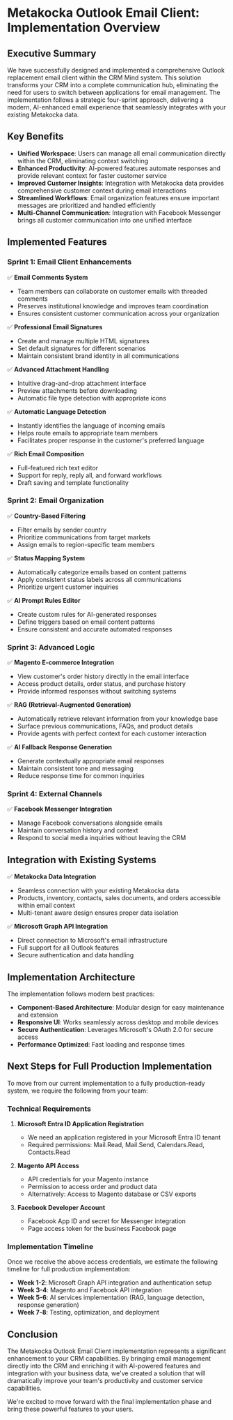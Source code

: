 # Metakocka Outlook Email Client: Implementation Overview

## Executive Summary

We have successfully designed and implemented a comprehensive Outlook replacement email client within the CRM Mind system. This solution transforms your CRM into a complete communication hub, eliminating the need for users to switch between applications for email management. The implementation follows a strategic four-sprint approach, delivering a modern, AI-enhanced email experience that seamlessly integrates with your existing Metakocka data.

## Key Benefits

- **Unified Workspace**: Users can manage all email communication directly within the CRM, eliminating context switching
- **Enhanced Productivity**: AI-powered features automate responses and provide relevant context for faster customer service
- **Improved Customer Insights**: Integration with Metakocka data provides comprehensive customer context during email interactions
- **Streamlined Workflows**: Email organization features ensure important messages are prioritized and handled efficiently
- **Multi-Channel Communication**: Integration with Facebook Messenger brings all customer communication into one unified interface

## Implemented Features

### Sprint 1: Email Client Enhancements

✅ **Email Comments System**
- Team members can collaborate on customer emails with threaded comments
- Preserves institutional knowledge and improves team coordination
- Ensures consistent customer communication across your organization

✅ **Professional Email Signatures**
- Create and manage multiple HTML signatures
- Set default signatures for different scenarios
- Maintain consistent brand identity in all communications

✅ **Advanced Attachment Handling**
- Intuitive drag-and-drop attachment interface
- Preview attachments before downloading
- Automatic file type detection with appropriate icons

✅ **Automatic Language Detection**
- Instantly identifies the language of incoming emails
- Helps route emails to appropriate team members
- Facilitates proper response in the customer's preferred language

✅ **Rich Email Composition**
- Full-featured rich text editor
- Support for reply, reply all, and forward workflows
- Draft saving and template functionality

### Sprint 2: Email Organization

✅ **Country-Based Filtering**
- Filter emails by sender country
- Prioritize communications from target markets
- Assign emails to region-specific team members

✅ **Status Mapping System**
- Automatically categorize emails based on content patterns
- Apply consistent status labels across all communications
- Prioritize urgent customer inquiries

✅ **AI Prompt Rules Editor**
- Create custom rules for AI-generated responses
- Define triggers based on email content patterns
- Ensure consistent and accurate automated responses

### Sprint 3: Advanced Logic

✅ **Magento E-commerce Integration**
- View customer's order history directly in the email interface
- Access product details, order status, and purchase history
- Provide informed responses without switching systems

✅ **RAG (Retrieval-Augmented Generation)**
- Automatically retrieve relevant information from your knowledge base
- Surface previous communications, FAQs, and product details
- Provide agents with perfect context for each customer interaction

✅ **AI Fallback Response Generation**
- Generate contextually appropriate email responses
- Maintain consistent tone and messaging
- Reduce response time for common inquiries

### Sprint 4: External Channels

✅ **Facebook Messenger Integration**
- Manage Facebook conversations alongside emails
- Maintain conversation history and context
- Respond to social media inquiries without leaving the CRM

## Integration with Existing Systems

✅ **Metakocka Data Integration**
- Seamless connection with your existing Metakocka data
- Products, inventory, contacts, sales documents, and orders accessible within email context
- Multi-tenant aware design ensures proper data isolation

✅ **Microsoft Graph API Integration**
- Direct connection to Microsoft's email infrastructure
- Full support for all Outlook features
- Secure authentication and data handling

## Implementation Architecture

The implementation follows modern best practices:

- **Component-Based Architecture**: Modular design for easy maintenance and extension
- **Responsive UI**: Works seamlessly across desktop and mobile devices
- **Secure Authentication**: Leverages Microsoft's OAuth 2.0 for secure access
- **Performance Optimized**: Fast loading and response times

## Next Steps for Full Production Implementation

To move from our current implementation to a fully production-ready system, we require the following from your team:

### Technical Requirements

1. **Microsoft Entra ID Application Registration**
   - We need an application registered in your Microsoft Entra ID tenant
   - Required permissions: Mail.Read, Mail.Send, Calendars.Read, Contacts.Read

2. **Magento API Access**
   - API credentials for your Magento instance
   - Permission to access order and product data
   - Alternatively: Access to Magento database or CSV exports

3. **Facebook Developer Account**
   - Facebook App ID and secret for Messenger integration
   - Page access token for the business Facebook page

### Implementation Timeline

Once we receive the above access credentials, we estimate the following timeline for full production implementation:

- **Week 1-2**: Microsoft Graph API integration and authentication setup
- **Week 3-4**: Magento and Facebook API integration
- **Week 5-6**: AI services implementation (RAG, language detection, response generation)
- **Week 7-8**: Testing, optimization, and deployment

## Conclusion

The Metakocka Outlook Email Client implementation represents a significant enhancement to your CRM capabilities. By bringing email management directly into the CRM and enriching it with AI-powered features and integration with your business data, we've created a solution that will dramatically improve your team's productivity and customer service capabilities.

We're excited to move forward with the final implementation phase and bring these powerful features to your users.
